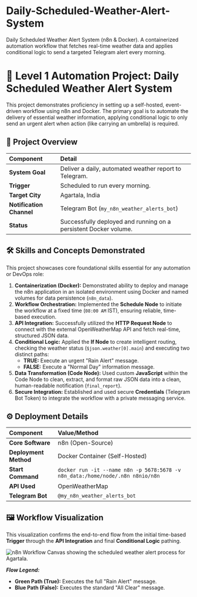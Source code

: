 # Daily-Scheduled-Weather-Alert-System
Daily Scheduled Weather Alert System (n8n &amp; Docker). A containerized automation workflow that fetches real-time weather data and applies conditional logic to send a targeted Telegram alert every morning.
# 🚀 Level 1 Automation Project: Daily Scheduled Weather Alert System

This project demonstrates proficiency in setting up a self-hosted, event-driven workflow using n8n and Docker. The primary goal is to automate the delivery of essential weather information, applying conditional logic to only send an urgent alert when action (like carrying an umbrella) is required.

## 📌 Project Overview

| Component | Detail |
| :--- | :--- |
| **System Goal** | Deliver a daily, automated weather report to Telegram. |
| **Trigger** | Scheduled to run every morning. |
| **Target City** | Agartala, India |
| **Notification Channel** | Telegram Bot (`my_n8n_weather_alerts_bot`) |
| **Status** | Successfully deployed and running on a persistent Docker volume. |

## 🛠️ Skills and Concepts Demonstrated

This project showcases core foundational skills essential for any automation or DevOps role:

1.  **Containerization (Docker):** Demonstrated ability to deploy and manage the n8n application in an isolated environment using Docker and named volumes for data persistence (`n8n_data`).
2.  **Workflow Orchestration:** Implemented the **Schedule Node** to initiate the workflow at a fixed time (`08:00 AM` IST), ensuring reliable, time-based execution.
3.  **API Integration:** Successfully utilized the **HTTP Request Node** to connect with the external OpenWeatherMap API and fetch real-time, structured JSON data.
4.  **Conditional Logic:** Applied the **If Node** to create intelligent routing, checking the weather status (`$json.weather[0].main`) and executing two distinct paths:
    * **TRUE:** Execute an urgent "Rain Alert" message.
    * **FALSE:** Execute a "Normal Day" information message.
5.  **Data Transformation (Code Node):** Used custom **JavaScript** within the Code Node to clean, extract, and format raw JSON data into a clean, human-readable notification (`final_report`).
6.  **Secure Integration:** Established and used secure **Credentials** (Telegram Bot Token) to integrate the workflow with a private messaging service.

## ⚙️ Deployment Details

| Component | Value/Method |
| :--- | :--- |
| **Core Software** | n8n (Open-Source) |
| **Deployment Method**| Docker Container (Self-Hosted) |
| **Start Command** | `docker run -it --name n8n -p 5678:5678 -v n8n_data:/home/node/.n8n n8nio/n8n` |
| **API Used** | OpenWeatherMap |
| **Telegram Bot** | `@my_n8n_weather_alerts_bot` |
## 🖼️ Workflow Visualization

This visualization confirms the end-to-end flow from the initial time-based **Trigger** through the **API Integration** and final **Conditional Logic** pathing.

![n8n Workflow Canvas showing the scheduled weather alert process for Agartala.](![workflow_canvas_screenshot](https://github.com/user-attachments/assets/cd22cfe7-1020-490c-8716-9d1fcfbd8ee3)
)

***Flow Legend:***
* **Green Path (True):** Executes the full "Rain Alert" message.
* **Blue Path (False):** Executes the standard "All Clear" message.
